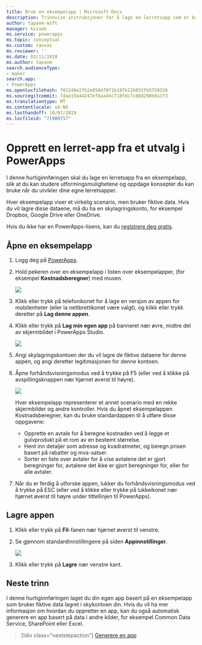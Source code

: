 ```yaml
---
title: Bruk en eksempelapp | Microsoft Docs
description: Trinnvise instruksjoner for å lage en lerretsapp som er basert på en eksempelapp i PowerApps
author: tapanm-msft
manager: kvivek
ms.service: powerapps
ms.topic: conceptual
ms.custom: canvas
ms.reviewer: ''
ms.date: 03/11/2018
ms.author: tapanm
search.audienceType:
- maker
search.app:
- PowerApps
ms.openlocfilehash: f03240e2fb2e850df0f1b18fb126833fb5759326
ms.sourcegitcommit: 7dae19a44247ef6aad4c718fdc7c68d298b0a1f3
ms.translationtype: MT
ms.contentlocale: nb-NO
ms.lasthandoff: 10/07/2019
ms.locfileid: "71989717"
---
```

# <a name="create-a-canvas-app-from-a-sample-in-powerapps"></a>Opprett en lerret-app fra et utvalg i PowerApps
I denne hurtiginnføringen skal du lage en lerretsapp fra en eksempelapp, slik at du kan studere utformingsmulighetene og oppdage konsepter du kan bruke når du utvikler dine egne lerretsapper.

Hver eksempelapp viser et virkelig scenario, men bruker fiktive data. Hvis du vil lagre disse dataene, må du ha en skylagringskonto, for eksempel Dropbox, Google Drive eller OneDrive.

Hvis du ikke har en PowerApps-lisens, kan du [registrere deg gratis](../signup-for-powerapps.md).

## <a name="open-a-sample-app"></a>Åpne en eksempelapp
1. Logg deg på [PowerApps](https://web.powerapps.com?utm_source=padocs&utm_medium=linkinadoc&utm_campaign=referralsfromdoc).

1. Hold pekeren over en eksempelapp i listen over eksempelapper, (for eksempel **Kostnadsberegner**) med musen.

    ![](./media/open-and-run-a-sample-app/cost-estimator.png)

1. Klikk eller trykk på telefonikonet for å lage en versjon av appen for mobilenheter (eller la nettbrettikonet være valgt), og klikk eller trykk deretter på **Lag denne appen**.

1. Klikk eller trykk på **Lag min egen app** på banneret nær øvre, midtre del av skjermbildet i PowerApps Studio.

    ![](./media/open-and-run-a-sample-app/banner.png)

1. Angi skylagringskontoen der du vil lagre de fiktive dataene for denne appen, og angi deretter legitimasjonen for denne kontoen.

1. Åpne forhåndsvisningsmodus ved å trykke på F5 (eller ved å klikke på avspillingsknappen nær hjørnet øverst til høyre).

    ![](./media/open-and-run-a-sample-app/open-preview.png)

    Hver eksempelapp representerer et annet scenario med en rekke skjermbilder og andre kontroller. Hvis du åpnet eksempelappen Kostnadsberegner, kan du bruke standardappen til å utføre disse oppgavene:

    - Opprette en avtale for å beregne kostnaden ved å legge et gulvprodukt på et rom av en bestemt størrelse.
    - Hent inn detaljer som adresse og kvadratmeter, og beregn prisen basert på rabatter og mva-satser.
    - Sorter en liste over avtaler for å vise avtalene det er gjort beregninger for, avtalene det ikke er gjort beregninger for, eller for alle avtaler.
    
1. Når du er ferdig å utforske appen, lukker du forhåndsvisningsmodus ved å trykke på ESC (eller ved å klikke eller trykke på lukkeikonet nær hjørnet øverst til høyre under tittellinjen til PowerApps).

## <a name="save-the-app"></a>Lagre appen
1. Klikk eller trykk på **Fil**-fanen nær hjørnet øverst til venstre.

1. Se gjennom standardinnstillingene på siden **Appinnstillinger**.

    ![](./media/open-and-run-a-sample-app/app-settings.png)

1. Klikk eller trykk på **Lagre** nær venstre kant. 

## <a name="next-steps"></a>Neste trinn
I denne hurtiginnføringen laget du din egen app basert på en eksempelapp som bruker fiktive data lagret i skykontoen din. Hvis du vil ha mer informasjon om hvordan du oppretter en app, kan du også automatisk generere en app basert på data i andre kilder, for eksempel Common Data Service, SharePoint eller Excel.

> [!div class="nextstepaction"]
> [Generere en app](data-platform-create-app.md)
